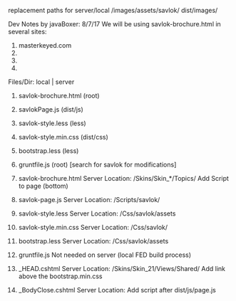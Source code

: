replacement paths for server/local
/images/assets/savlok/
 dist/images/


Dev Notes by javaBoxer: 8/7/17
We will be using savlok-brochure.html in several sites:

1. masterkeyed.com
2.
3.
4.


Files/Dir: local | server
1. savlok-brochure.html (root)
2. savlokPage.js 		(dist/js)
3. savlok-style.less 	(less)
4. savlok-style.min.css (dist/css)
4. bootstrap.less 		(less)
5. gruntfile.js			(root) [search for savlok for modifications]


1. savlok-brochure.html
	Server Location: /Skins/Skin_*/Topics/
	Add Script to page (bottom)
	<script src="dist/js/savlok-page.js"></script>
	
2. savlok-page.js
	Server Location: /Scripts/savlok/

3. savlok-style.less
	Server Location: /Css/savlok/assets

4. savlok-style.min.css
	Server Location: /Css/savlok/
	
5. bootstrap.less
	Server Location: /Css/savlok/assets

6. gruntfile.js
	Not needed on server (local FED build process)


7. _HEAD.cshtml
	Server Location: /Skins/Skin_21/Views/Shared/
		Add link above the bootstrap.min.css
		<link href="/css/savlok/savlok-style.min.css" rel="stylesheet">

8. _BodyClose.cshtml
	Server Location:
	Add script after dist/js/page.js
	<script src="/scripts/savlok/savlok-page.js"></script>
	

